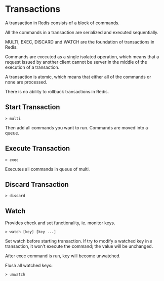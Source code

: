 # Transactions

A transaction in Redis consists of a block of commands.

All the commands in a transaction are serialized and executed sequentially.

MULTI, EXEC, DISCARD and WATCH are the foundation of transactions in Redis.

Commands are executed as a single isolated operation, which means that a request issued by another client cannot be server in the middle of the execution of a transaction.

A transaction is atomic, which means that either all of the commands or none are processed.

There is no ability to rollback transactions in Redis.

## Start Transaction

    > multi

Then add all commands you want to run. Commands are moved into a queue.

## Execute Transaction

    > exec

Executes all commands in queue of multi.

## Discard Transaction

    > discard

## Watch

Provides check and set functionality, ie. monitor keys.

    > watch [key] [key ...]

Set watch before starting transaction. If try to modify a watched key in a transaction, it won't execute the command; the value will be unchanged.

After exec command is run, key will become unwatched.

Flush all watched keys:

    > unwatch
